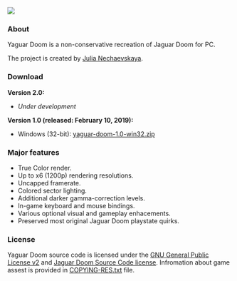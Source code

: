![](https://github.com/JNechaevsky/jnechaevsky.github.io/blob/main/projects/yaguar/yaguar-logo-git.png?raw=true)
### About
Yaguar Doom is a non-conservative recreation of Jaguar Doom for PC.

The project is created by [Julia Nechaevskaya](mailto:julia.nechaevskaya@live.com).

### Download

**Version 2.0:**
* _Under development_

**Version 1.0 (released: February 10, 2019):**
* Windows (32-bit): [yaguar-doom-1.0-win32.zip](https://github.com/JNechaevsky/yaguar-doom/releases/download/1.0/yaguar-doom-1.0-win32.zip)

### Major features

* True Color render.
* Up to x6 (1200p) rendering resolutions.
* Uncapped framerate.
* Colored sector lighting.
* Additional darker gamma-correction levels.
* In-game keyboard and mouse bindings.
* Various optional visual and gameplay enhacements.
* Preserved most original Jaguar Doom playstate quirks.

### License

Yaguar Doom source code is licensed under the [GNU General Public License v2](https://github.com/JNechaevsky/yaguar-doom/blob/main/COPYING.txt) and [Jaguar Doom Source Code license](https://github.com/JNechaevsky/yaguar-doom/blob/main/COPYING-JAG.txt). Infromation about game assest is provided in [COPYING-RES.txt](https://github.com/JNechaevsky/yaguar-doom/blob/main/COPYING-RES.txt) file.
